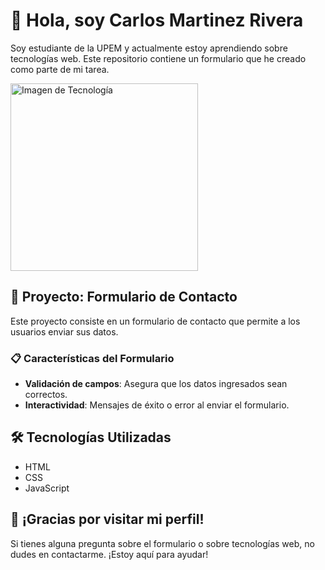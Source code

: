 # 👋 Hola, soy Carlos Martinez Rivera

Soy estudiante de la UPEM y actualmente estoy aprendiendo sobre tecnologías web. Este repositorio contiene un formulario que he creado como parte de mi tarea.

<img src="https://yodoozy.com/wp-content/uploads/2021/07/thumbnail-3.jpg" alt="Imagen de Tecnología" width="300"/>

## 🚀 Proyecto: Formulario de Contacto

Este proyecto consiste en un formulario de contacto que permite a los usuarios enviar sus datos.

### 📋 Características del Formulario

- **Validación de campos**: Asegura que los datos ingresados sean correctos.
- **Interactividad**: Mensajes de éxito o error al enviar el formulario.

## 🛠️ Tecnologías Utilizadas

- HTML
- CSS
- JavaScript

## 🎉 ¡Gracias por visitar mi perfil!

Si tienes alguna pregunta sobre el formulario o sobre tecnologías web, no dudes en contactarme. ¡Estoy aquí para ayudar!
